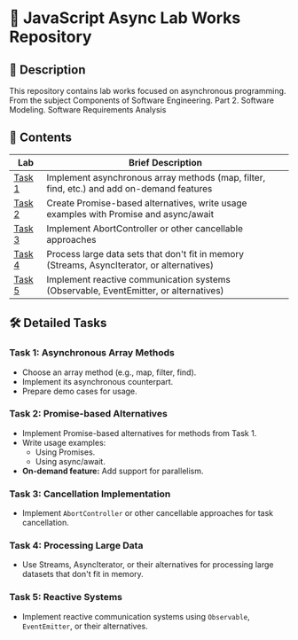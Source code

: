 # 🚀 JavaScript Async Lab Works Repository

## 📜 Description  
This repository contains lab works focused on asynchronous programming. From the subject Components of Software Engineering. Part 2. Software Modeling. Software Requirements Analysis

## 📂 Contents  
| Lab | Brief Description                                                                                     |   
|-----|-------------------------------------------------------------------------------------------------------|
| [Task 1](./lab_1/) | Implement asynchronous array methods (map, filter, find, etc.) and add on-demand features              |
| [Task 2](./lab_2/)  | Create Promise-based alternatives, write usage examples with Promise and async/await                  |
| [Task 3](./lab_3/)  | Implement AbortController or other cancellable approaches                                             |
| [Task 4](./lab_4/)  | Process large data sets that don't fit in memory (Streams, AsyncIterator, or alternatives)            |
| [Task 5](./lab_5/)  | Implement reactive communication systems (Observable, EventEmitter, or alternatives)                  |

## 🛠️ Detailed Tasks  
### Task 1: Asynchronous Array Methods  
- Choose an array method (e.g., map, filter, find).  
- Implement its asynchronous counterpart.  
- Prepare demo cases for usage.  

### Task 2: Promise-based Alternatives  
- Implement Promise-based alternatives for methods from Task 1.  
- Write usage examples:  
  - Using Promises.  
  - Using async/await.  
- **On-demand feature:** Add support for parallelism.  

### Task 3: Cancellation Implementation  
- Implement `AbortController` or other cancellable approaches for task cancellation.  

### Task 4: Processing Large Data  
- Use Streams, AsyncIterator, or their alternatives for processing large datasets that don't fit in memory.  

### Task 5: Reactive Systems  
- Implement reactive communication systems using `Observable`, `EventEmitter`, or their alternatives.
